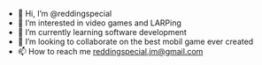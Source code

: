 - 👋 Hi, I’m @reddingspecial
- 👀 I’m interested in video games and LARPing
- 🌱 I’m currently learning software development
- 💞️ I’m looking to collaborate on the best mobil game ever created
- 📫 How to reach me reddingspecial.jm@gmail.com

<!---
reddingspecial/reddingspecial is a ✨ special ✨ repository because its `README.md` (this file) appears on your GitHub profile.
You can click the Preview link to take a look at your changes.
--->
